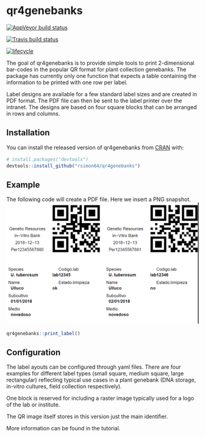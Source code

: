 
<!-- README.md is generated from README.Rmd. Please edit that file -->

# qr4genebanks

[![AppVeyor build
status](https://ci.appveyor.com/api/projects/status/github/rsimon64/qr4genebanks?branch=master&svg=true)](https://ci.appveyor.com/project/rsimon64/qr4genebanks)

[![Travis build
status](https://travis-ci.org/rsimon64/qr4genebanks.svg?branch=master)](https://travis-ci.org/rsimon64/qr4genebanks)

[![lifecycle](https://img.shields.io/badge/lifecycle-maturing-blue.svg)](https://www.tidyverse.org/lifecycle/#maturing)

The goal of qr4genebanks is to provide simple tools to print
2-dimensional bar-codes in the popular QR format for plant collection
genebanks. The package has currently only one function that expects a
table containing the information to be printed with one row per label.

Label designs are available for a few standard label sizes and are
created in PDF format. The PDF file can then be sent to the label
printer over the intranet. The designs are based on four square blocks
that can be arranged in rows and columns.

## Installation

You can install the released version of qr4genebanks from
[CRAN](https://CRAN.R-project.org) with:

``` r
# install.packages("devtools")
devtools::install_github("rsimon64/qr4genebanks")
```

## Example

The following code will create a PDF file. Here we insert a PNG
snapshot. ![sample](sample.png)

``` r
qr4genebanks::print_label()
```

## Configuration

The label ayouts can be configured through yaml files. There are four
examples for different label types (small square, medium square, large
rectangular) reflecting typical use cases in a plant genebank (DNA
storage, in-vitro cultures, field collection respectively).

One block is reserved for including a raster image typically used for a
logo of the lab or institute.

The QR image itself stores in this version just the main identifier.

More information can be found in the tutorial.
